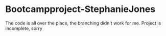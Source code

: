 # Bootcampproject-StephanieJones

The code is all over the place, the branching didn't work for me.
Project is incomplete, sorry
